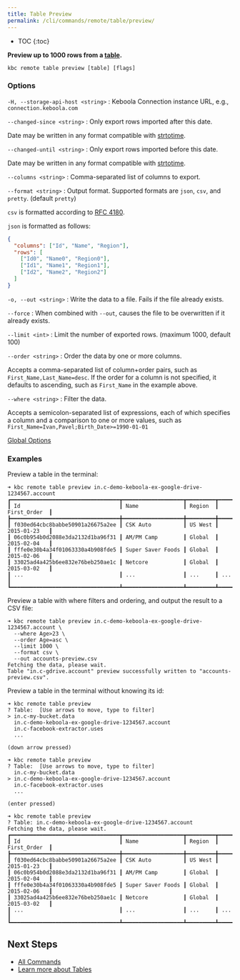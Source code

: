 ```yaml
---
title: Table Preview
permalink: /cli/commands/remote/table/preview/
---
```


* TOC
{:toc}

**Preview up to 1000 rows from a [table](https://help.keboola.com/storage/tables/).**

```
kbc remote table preview [table] [flags]
```

### Options

`-H, --storage-api-host <string>`
: Keboola Connection instance URL, e.g., `connection.keboola.com`

`--changed-since <string>`
: Only export rows imported after this date.

  Date may be written in any format compatible with [strtotime](https://www.php.net/manual/en/function.strtotime.php).

`--changed-until <string>`
: Only export rows imported before this date.

  Date may be written in any format compatible with [strtotime](https://www.php.net/manual/en/function.strtotime.php).

`--columns <string>`
: Comma-separated list of columns to export.

`--format <string>`
: Output format. Supported formats are `json`, `csv`, and `pretty`. (default `pretty`)

  `csv` is formatted according to [RFC 4180](https://www.ietf.org/rfc/rfc4180.txt).

  `json` is formatted as follows:
  ```json
  {
    "columns": ["Id", "Name", "Region"],
    "rows": [
      ["Id0", "Name0", "Region0"],
      ["Id1", "Name1", "Region1"],
      ["Id2", "Name2", "Region2"]
    ]
  }
  ```

`-o, --out <string>`
: Write the data to a file. Fails if the file already exists.

`--force`
: When combined with `--out`, causes the file to be overwritten if it already exists.

`--limit <int>`
: Limit the number of exported rows. (maximum 1000, default 100)

`--order <string>`
: Order the data by one or more columns.
  
  Accepts a comma-separated list of column+order pairs, such as `First_Name,Last_Name=desc`.
  If the order for a column is not specified, it defaults to ascending, such as `First_Name` in the example above.

`--where <string>`
: Filter the data.

  Accepts a semicolon-separated list of expressions, each of which specifies a column and a comparison to one or more values, such as `First_Name=Ivan,Pavel;Birth_Date>=1990-01-01`

[Global Options](/cli/commands/#global-options)

### Examples

Preview a table in the terminal:
```
➜ kbc remote table preview in.c-demo-keboola-ex-google-drive-1234567.account
┏━━━━━━━━━━━━━━━━━━━━━━━━━━━━━━━━━━┳━━━━━━━━━━━━━━━━━━━┳━━━━━━━━━┳━━━━━━━━━━━━━━┓
┃ Id                               ┃ Name              ┃ Region  ┃ First_Order  ┃
┣━━━━━━━━━━━━━━━━━━━━━━━━━━━━━━━━━━╋━━━━━━━━━━━━━━━━━━━╋━━━━━━━━━╋━━━━━━━━━━━━━━┫
┃ f030ed64cbc8babbe50901a26675a2ee ┃ CSK Auto          ┃ US West ┃ 2015-01-23   ┃
┃ 06c0b954b0d2088e3da2132d1ba96f31 ┃ AM/PM Camp        ┃ Global  ┃ 2015-02-04   ┃
┃ fffe0e30b4a34f01063330a4b908fde5 ┃ Super Saver Foods ┃ Global  ┃ 2015-02-06   ┃
┃ 33025ad4a425b6ee832e76beb250ae1c ┃ Netcore           ┃ Global  ┃ 2015-03-02   ┃
┃ ...                              ┃ ...               ┃ ...     ┃ ...          ┃
┗━━━━━━━━━━━━━━━━━━━━━━━━━━━━━━━━━━┻━━━━━━━━━━━━━━━━━━━┻━━━━━━━━━┻━━━━━━━━━━━━━━┛
```

Preview a table with where filters and ordering, and output the result to a CSV
file:
```
➜ kbc remote table preview in.c-demo-keboola-ex-google-drive-1234567.account \
  --where Age>23 \
  --order Age=asc \
  --limit 1000 \
  --format csv \
  --out accounts-preview.csv
Fetching the data, please wait.
Table "in.c-gdrive.account" preview successfully written to "accounts-preview.csv".
```

Preview a table in the terminal without knowing its id:
```
➜ kbc remote table preview
? Table:  [Use arrows to move, type to filter]
> in.c-my-bucket.data
  in.c-demo-keboola-ex-google-drive-1234567.account
  in.c-facebook-extractor.uses
  ...

(down arrow pressed)

➜ kbc remote table preview
? Table:  [Use arrows to move, type to filter]
  in.c-my-bucket.data
> in.c-demo-keboola-ex-google-drive-1234567.account
  in.c-facebook-extractor.uses
  ...

(enter pressed)

➜ kbc remote table preview
? Table: in.c-demo-keboola-ex-google-drive-1234567.account
Fetching the data, please wait.
┏━━━━━━━━━━━━━━━━━━━━━━━━━━━━━━━━━━┳━━━━━━━━━━━━━━━━━━━┳━━━━━━━━━┳━━━━━━━━━━━━━━┓
┃ Id                               ┃ Name              ┃ Region  ┃ First_Order  ┃
┣━━━━━━━━━━━━━━━━━━━━━━━━━━━━━━━━━━╋━━━━━━━━━━━━━━━━━━━╋━━━━━━━━━╋━━━━━━━━━━━━━━┫
┃ f030ed64cbc8babbe50901a26675a2ee ┃ CSK Auto          ┃ US West ┃ 2015-01-23   ┃
┃ 06c0b954b0d2088e3da2132d1ba96f31 ┃ AM/PM Camp        ┃ Global  ┃ 2015-02-04   ┃
┃ fffe0e30b4a34f01063330a4b908fde5 ┃ Super Saver Foods ┃ Global  ┃ 2015-02-06   ┃
┃ 33025ad4a425b6ee832e76beb250ae1c ┃ Netcore           ┃ Global  ┃ 2015-03-02   ┃
┃ ...                              ┃ ...               ┃ ...     ┃ ...          ┃
┗━━━━━━━━━━━━━━━━━━━━━━━━━━━━━━━━━━┻━━━━━━━━━━━━━━━━━━━┻━━━━━━━━━┻━━━━━━━━━━━━━━┛
```

## Next Steps

- [All Commands](/cli/commands/)
- [Learn more about Tables](https://help.keboola.com/storage/tables/)
